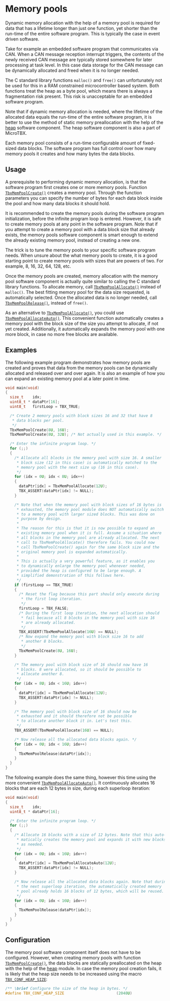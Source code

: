 # Memory pools

Dynamic memory allocation with the help of a memory pool is required for data that has a lifetime longer than just one function, yet shorter than the run-time of the entire software program. This is typically the case in event driven software.

Take for example an embedded software program that communicates via CAN. When a CAN message reception interrupt triggers, the contents of the newly received CAN message are typically stored somewhere for later processing at task level. In this case data storage for the CAN message can be dynamically allocated and freed when it is no longer needed.

The C standard library functions `malloc()` and `free()` can unfortunately not be used for this in a RAM constrained microcontroller based system. Both functions treat the heap as
a byte pool, which means there is always a fragmentation risk present. This risk is unacceptable for an embedded software program.

Note that if dynamic memory allocation is needed, where the lifetime of the allocated data equals the run-time of the entire software program, it is better to use the method of static memory preallocation with the help of the [heap](heap.md) software component. The heap software component is also a part of MicroTBX.

Each memory pool consists of a run-time configurable amount of fixed-sized data blocks. The software program has full control over how many memory pools it creates and how many bytes the data blocks.

## Usage

A prerequisite to performing dynamic memory allocation, is that the software program first
creates one or more memory pools. Function [`TbxMemPoolCreate()`](apiref.md#tbxmempoolcreate) creates a memory pool. Through the function parameters you can specify the number of bytes for each data block inside the pool and how many data blocks it should hold.

It is recommended to create the memory pools during the software program initialization, before the infinite program loop is entered. However, it is safe to create memory pools at any point in the software program. Note that if you attempt to create a memory pool with a data block size that already exists, the memory pools software component is smart enough to
extend the already existing memory pool, instead of creating a new one.


The trick is to tune the memory pools to your specific software program needs. When unsure about the what memory pools to create, it is a good starting point to create memory pools with sizes that are powers of two. For example, 8, 16, 32, 64, 128, etc.

Once the memory pools are created, memory allocation with the memory pool software component is actually quite similar to calling the C standard library functions. To allocate memory, call [`TbxMemPoolAllocate()`](apiref.md#tbxmempoolallocate) instead of `malloc()`. The best fitting memory pool for the data size requested, is automatically selected. Once the allocated data is no longer needed, call [`TbxMemPoolRelease()`](apiref.md#tbxmempoolrelease), instead of `free()`.

As an alternative to [`TbxMemPoolAllocate()`](apiref.md#tbxmempoolallocate), you could use [`TbxMemPoolAllocateAuto()`](apiref.md#tbxmempoolallocateauto). This convenient function automatically creates a memory pool with the block size of the size you attempt to allocate, if not yet created. Additionally, it automatically expands the memory pool with one more block, in case no more free blocks are available.

## Examples

The following example program demonstrates how memory pools are created and proves that data from the memory pools can be dynamically allocated and released over and over again. It is also an example of how you can expand an existing memory pool at a later point in time.

```c
void main(void)
{
  size_t    idx;
  uint8_t * dataPtr[16];
  uint8_t   firstLoop = TBX_TRUE;

  /* Create 2 memory pools with block sizes 16 and 32 that have 8
   * data blocks per pool.
   */
  TbxMemPoolCreate(8U, 16U);
  TbxMemPoolCreate(8U, 32U); /* Not actually used in this example. */

  /* Enter the infinite program loop. */
  for (;;)
  {
    /* Allocate all blocks in the memory pool with size 16. A smaller
     * block size (12 in this case) is automatically matched to the
     * memory pool with the next size up (16 in this case).
     */
    for (idx = 0U; idx < 8U; idx++)
    {
      dataPtr[idx] = TbxMemPoolAllocate(12U);
      TBX_ASSERT(dataPtr[idx] != NULL);
    }

    /* Note that when the memory pool with block sizes of 16 bytes is
     * exhausted, the memory pool module does NOT automatically switch
     * to a memory pool with larger sized blocks. This was done on
     * purpose by design.
     *
     * The reason for this is that it is now possible to expand an
     * existing memory pool when it is full. Assume a situation where
     * all blocks in the memory pool are already allocated. The next
     * call to TbxMemPoolAllocate() therefore fails. You could now
     * call TbxMemPoolCreate() again for the same block size and the
     * original memory pool is expanded automatically.
     *
     * This is actually a very powerful feature, as it enables you
     * to dynamically enlarge the memory pool whenever needed,
     * provided the heap is configured to be large enough. A
     * simplified demonstration of this follows here.
     */
    if (firstLoop == TBX_TRUE)
    {
      /* Reset the flag because this part should only execute during
       * the first loop iteration.
       */
      firstLoop = TBX_FALSE;
      /* During the first loop iteration, the next allocation should
       * fail because all 8 blocks in the memory pool with size 16
       * are already allocated.
       */
      TBX_ASSERT(TbxMemPoolAllocate(16U) == NULL);
      /* Now expand the memory pool with block size 16 to add
       * another 8 blocks.
       */
      TbxMemPoolCreate(8U, 16U);
    }

    /* The memory pool with block size of 16 should now have 16
     * blocks. 8 were allocated, so it should be possible to
     * allocate another 8.
     */
    for (idx = 8U; idx < 16U; idx++)
    {
      dataPtr[idx] = TbxMemPoolAllocate(12U);
      TBX_ASSERT(dataPtr[idx] != NULL);
    }

    /* The memory pool with block size of 16 should now be
     * exhausted and it should therefore not be possible
     * to allocate another block it in. Let's test this.
     */
    TBX_ASSERT(TbxMemPoolAllocate(16U) == NULL);

    /* Now release all the allocated data blocks again. */
    for (idx = 0U; idx < 16U; idx++)
    {
      TbxMemPoolRelease(dataPtr[idx]);
    }
  }
}
```

The following example does the same thing, however this time using the more convenient [`TbxMemPoolAllocateAuto()`](apiref.md#tbxmempoolallocateauto). It continuously allocates 16 blocks that are each 12 bytes in size, during each superloop iteration:

```c
void main(void)
{
  size_t    idx;
  uint8_t * dataPtr[16];

  /* Enter the infinite program loop. */
  for (;;)
  {
    /* Allocate 16 blocks with a size of 12 bytes. Note that this auto-
     * matically creates the memory pool and expands it with new blocks
     * as needed.
     */
    for (idx = 0U; idx < 16U; idx++)
    {
      dataPtr[idx] = TbxMemPoolAllocateAuto(12U);
      TBX_ASSERT(dataPtr[idx] != NULL);
    }

    /* Now release all the allocated data blocks again. Note that during
     * the next superloop iteration, the automatically created memory
     * pool already holds 16 blocks of 12 bytes, which will be reused.
     */
    for (idx = 0U; idx < 16U; idx++)
    {
      TbxMemPoolRelease(dataPtr[idx]);
    }
  }
}
```

## Configuration

The memory pool software component itself does not have to be configured. However, when
creating memory pools with function [`TbxMemPoolCreate()`](apiref.md#tbxmempoolcreate), the data blocks are statically preallocated on the heap with the help of the [heap](heap.md) module. In case the memory pool creation fails, it is likely that the heap size needs to be increased using the macro [`TBX_CONF_HEAP_SIZE`](apiref.md#configuration):

```c
/** \brief Configure the size of the heap in bytes. */
#define TBX_CONF_HEAP_SIZE                       (2048U)
```
